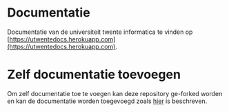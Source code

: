 Documentatie
============

Documentatie van de universiteit twente informatica te vinden op [https://utwentedocs.herokuapp.com](https://utwentedocs.herokuapp.com).

# Zelf documentatie toevoegen
Om zelf documentatie toe te voegen kan deze repository ge-forked worden en kan de documentatie worden toegevoegd zoals [hier](https://utwentedocs.herokuapp.com/documentatie.html) is beschreven.



